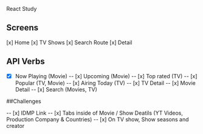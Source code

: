 React Study

## Screens

[x] Home
[x] TV Shows
[x] Search Route
[x] Detail

## API Verbs

- [x] Now Playing (Movie)
-- [x] Upcoming (Movie)
-- [x] Top rated (TV)
-- [x] Popular (TV, Movie)
-- [x] Airing Today (TV)
-- [x] TV Detail
-- [x] Movie Detail
-- [x] Search (Movies, TV)

##Challenges

-- [x] IDMP Link
-- [x] Tabs inside of Movie / Show Deatils (YT Videos, Production Company & Countries)
-- [x] On TV show, Show seasons and creator
